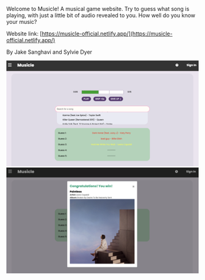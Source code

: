 Welcome to Musicle! A musical game website. Try to guess what song is playing, with just a little bit of audio revealed to you. How well do you know your music?

Website link: [https://musicle-official.netlify.app/](https://musicle-official.netlify.app/)

By Jake Sanghavi and Sylvie Dyer

<img src="https://raw.githubusercontent.com/jakesanghavi/jakesanghavi.github.io/main/images/Musicle_Home.png" alt="Home_Screen" width=700/>
<img src="https://raw.githubusercontent.com/jakesanghavi/jakesanghavi.github.io/main/images/Musicle_Name.png" alt="You_Win_Screen" width=700/>
